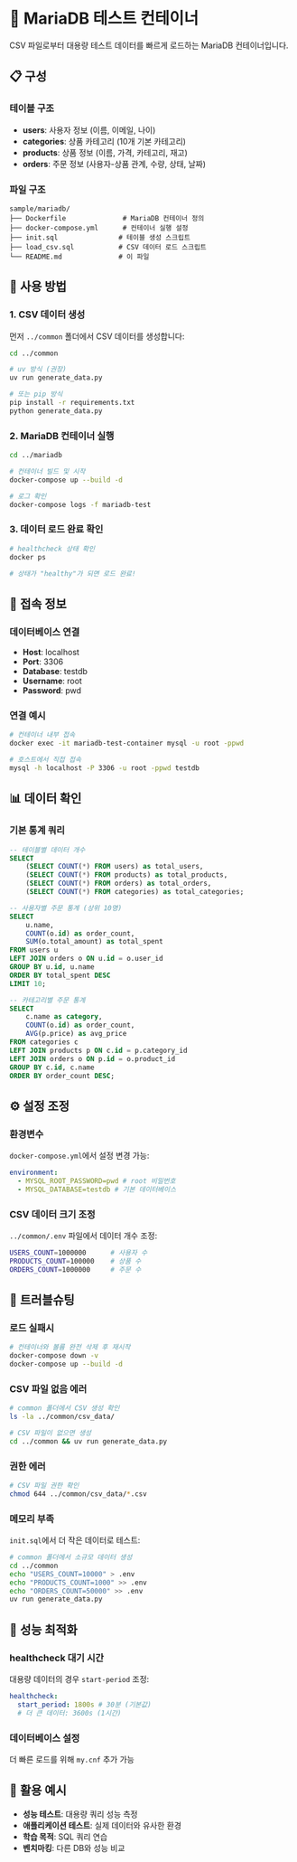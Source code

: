 # 🐬 MariaDB 테스트 컨테이너

CSV 파일로부터 대용량 테스트 데이터를 빠르게 로드하는 MariaDB 컨테이너입니다.

## 📋 구성

### 테이블 구조

- **users**: 사용자 정보 (이름, 이메일, 나이)
- **categories**: 상품 카테고리 (10개 기본 카테고리)
- **products**: 상품 정보 (이름, 가격, 카테고리, 재고)
- **orders**: 주문 정보 (사용자-상품 관계, 수량, 상태, 날짜)

### 파일 구조

```
sample/mariadb/
├── Dockerfile              # MariaDB 컨테이너 정의
├── docker-compose.yml      # 컨테이너 실행 설정
├── init.sql               # 테이블 생성 스크립트
├── load_csv.sql           # CSV 데이터 로드 스크립트
└── README.md              # 이 파일
```

## 🚀 사용 방법

### 1. CSV 데이터 생성

먼저 `../common` 폴더에서 CSV 데이터를 생성합니다:

```bash
cd ../common

# uv 방식 (권장)
uv run generate_data.py

# 또는 pip 방식
pip install -r requirements.txt
python generate_data.py
```

### 2. MariaDB 컨테이너 실행

```bash
cd ../mariadb

# 컨테이너 빌드 및 시작
docker-compose up --build -d

# 로그 확인
docker-compose logs -f mariadb-test
```

### 3. 데이터 로드 완료 확인

```bash
# healthcheck 상태 확인
docker ps

# 상태가 "healthy"가 되면 로드 완료!
```

## 🔗 접속 정보

### 데이터베이스 연결

- **Host**: localhost
- **Port**: 3306
- **Database**: testdb
- **Username**: root
- **Password**: pwd

### 연결 예시

```bash
# 컨테이너 내부 접속
docker exec -it mariadb-test-container mysql -u root -ppwd

# 호스트에서 직접 접속
mysql -h localhost -P 3306 -u root -ppwd testdb
```

## 📊 데이터 확인

### 기본 통계 쿼리

```sql
-- 테이블별 데이터 개수
SELECT
    (SELECT COUNT(*) FROM users) as total_users,
    (SELECT COUNT(*) FROM products) as total_products,
    (SELECT COUNT(*) FROM orders) as total_orders,
    (SELECT COUNT(*) FROM categories) as total_categories;

-- 사용자별 주문 통계 (상위 10명)
SELECT
    u.name,
    COUNT(o.id) as order_count,
    SUM(o.total_amount) as total_spent
FROM users u
LEFT JOIN orders o ON u.id = o.user_id
GROUP BY u.id, u.name
ORDER BY total_spent DESC
LIMIT 10;

-- 카테고리별 주문 통계
SELECT
    c.name as category,
    COUNT(o.id) as order_count,
    AVG(p.price) as avg_price
FROM categories c
LEFT JOIN products p ON c.id = p.category_id
LEFT JOIN orders o ON p.id = o.product_id
GROUP BY c.id, c.name
ORDER BY order_count DESC;
```

## ⚙️ 설정 조정

### 환경변수

`docker-compose.yml`에서 설정 변경 가능:

```yaml
environment:
  - MYSQL_ROOT_PASSWORD=pwd # root 비밀번호
  - MYSQL_DATABASE=testdb # 기본 데이터베이스
```

### CSV 데이터 크기 조정

`../common/.env` 파일에서 데이터 개수 조정:

```bash
USERS_COUNT=1000000      # 사용자 수
PRODUCTS_COUNT=100000    # 상품 수
ORDERS_COUNT=1000000     # 주문 수
```

## 🔧 트러블슈팅

### 로드 실패시

```bash
# 컨테이너와 볼륨 완전 삭제 후 재시작
docker-compose down -v
docker-compose up --build -d
```

### CSV 파일 없음 에러

```bash
# common 폴더에서 CSV 생성 확인
ls -la ../common/csv_data/

# CSV 파일이 없으면 생성
cd ../common && uv run generate_data.py
```

### 권한 에러

```bash
# CSV 파일 권한 확인
chmod 644 ../common/csv_data/*.csv
```

### 메모리 부족

`init.sql`에서 더 작은 데이터로 테스트:

```bash
# common 폴더에서 소규모 데이터 생성
cd ../common
echo "USERS_COUNT=10000" > .env
echo "PRODUCTS_COUNT=1000" >> .env
echo "ORDERS_COUNT=50000" >> .env
uv run generate_data.py
```

## 📝 성능 최적화

### healthcheck 대기 시간

대용량 데이터의 경우 `start-period` 조정:

```yaml
healthcheck:
  start_period: 1800s # 30분 (기본값)
  # 더 큰 데이터: 3600s (1시간)
```

### 데이터베이스 설정

더 빠른 로드를 위해 `my.cnf` 추가 가능

## 🎯 활용 예시

- **성능 테스트**: 대용량 쿼리 성능 측정
- **애플리케이션 테스트**: 실제 데이터와 유사한 환경
- **학습 목적**: SQL 쿼리 연습
- **벤치마킹**: 다른 DB와 성능 비교

